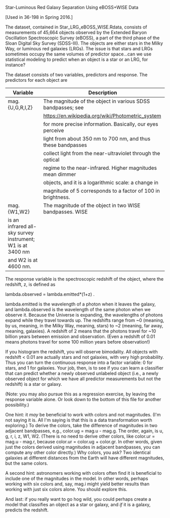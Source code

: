 Star-Luminous Red Galaxy Separation Using eBOSS+WISE Data

[Used in 36-198 in Spring 2016.]

The dataset, contained in Star_LRG_eBOSS_WISE.Rdata, consists of measurements 
of 45,664 objects observed by the Extended Baryon Oscillation Spectroscopic 
Survey (eBOSS), a part of the third phase of the Sloan Digital Sky Survey 
(SDSS-III). The objects are either stars in the Milky Way, or luminous red 
galaxies (LRGs). The issue is that stars and LRGs sometimes occupy the same
volumes of predictor space...can we use statistical modeling to predict when
an object is a star or an LRG, for instance?

The dataset consists of two variables, predictors and response. The
predictors for each object are

| Variable        | Description                                                 |
| --------------- | ----------------------------------------------------------- |
| mag.{U,G,R,I,Z} | The magnitude of the object in various SDSS bandpasses; see |
                  | https://en.wikipedia.org/wiki/Photometric_system            |
                  | for more precise information. Basically, our eyes perceive  |
                  | light from about 350 nm to 700 nm, and thus these bandpasses|
                  | collect light from the near-ultraviolet through the optical |
                  | regime to the near-infrared. Higher magnitudes mean dimmer
|                 | objects, and it is a logarithmic scale: a change in 
                  | magnitude of 5 corresponds to a factor of 100 in brightness.|
| mag.{W1,W2}     | The magnitude of the object in two WISE bandpasses. WISE    |
                    is an infrared all-sky survey instrument; W1 is at 3400 nm  |
                    and W2 is at 4600 nm.                                       |

The response variable is the spectroscopic redshift of the object, where the
redshift, z, is defined as

lambda.observed = lambda.emitted*(1+z) .

lambda.emitted is the wavelength of a photon when it leaves the
galaxy, and lambda.observed is the wavelength of the same photon when we
observe it. Because the Universe is expanding, the wavelengths of photons
expand while they travel towards up. The redshifts range from ~0 (meaning,
by us, meaning, in the Milky Way, meaning, stars) to ~2 (meaning, far away, 
meaning, galaxies). A redshift of 2 means that the photons travel for 
~10 billion years between emission and observation. (Even a redshift of 
0.01 means photons travel for some 100 million years before observation!)

If you histogram the redshift, you will observe bimodality. All objects with 
redshift < 0.01 are actually stars and not galaxies, with very high 
probability. Thus you can turn the continuous response into a factor 
variable: 0 for stars, and 1 for galaxies. Your job, then, is to see if 
you can learn a classifier that can predict whether a newly observed 
unlabeled object (i.e., a newly observed object for which we have all
predictor measurements but not the redshift) is a star or galaxy.

(Note: you may also pursue this as a regression exercise, by leaving
the response variable alone. Or look down to the bottom of this file for
another possibility.)

One hint: it *may* be beneficial to work with colors and not magnitudes.
(I'm not saying it is. All I'm saying is that this is a data transformation
worth exploring.) To derive the colors, take the difference of magnitudes 
in two adjacent bandpasses, e.g., color.ug = mag.u - mag.g. The order, 
again, is u, g, r, i, z, W1, W2. (There is no need to derive other colors, 
like color.ur = mag.u - mag.r, because color.ur = color.ug + color.gr. In 
other words, given just the colors derived using magnitudes in adjacent 
bandpasses, you can compute any other color directly.) Why colors, 
you ask? Two identical galaxies at different distances from the Earth 
will have different magnitudes, but the same colors.

A second hint: astronomers working with colors often find it is beneficial
to include one of the magnitudes in the model. In other words, perhaps
working with six colors and, say, mag.i might yield better results than working
with just six colors alone. You should explore this.

And last: if you really want to go hog wild, you could perhaps create a model
that classifies an object as a star or galaxy, and *if* it is a galaxy, 
predicts the redshift.

